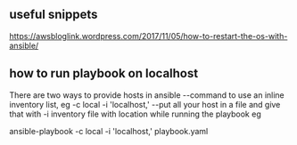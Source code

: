 ## useful snippets
https://awsbloglink.wordpress.com/2017/11/05/how-to-restart-the-os-with-ansible/

## how to run playbook on localhost
There are two ways to provide hosts in ansible
--command to use an inline inventory list, eg -c local -i 'localhost,' 
--put all your host in a file and give that with -i inventory file with location while running the playbook
eg

ansible-playbook -c local -i 'localhost,' playbook.yaml
